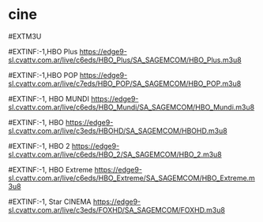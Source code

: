 # cine
#EXTM3U

#EXTINF:-1,HBO Plus
https://edge9-sl.cvattv.com.ar/live/c6eds/HBO_Plus/SA_SAGEMCOM/HBO_Plus.m3u8

#EXTINF:-1,HBO POP
https://edge9-sl.cvattv.com.ar/live/c7eds/HBO_POP/SA_SAGEMCOM/HBO_POP.m3u8

#EXTINF:-1, HBO MUNDI
https://edge9-sl.cvattv.com.ar/live/c6eds/HBO_Mundi/SA_SAGEMCOM/HBO_Mundi.m3u8

#EXTINF:-1, HBO
https://edge9-sl.cvattv.com.ar/live/c3eds/HBOHD/SA_SAGEMCOM/HBOHD.m3u8


#EXTINF:-1, HBO 2
https://edge9-sl.cvattv.com.ar/live/c6eds/HBO_2/SA_SAGEMCOM/HBO_2.m3u8


#EXTINF:-1,  HBO Extreme
https://edge9-sl.cvattv.com.ar/live/c6eds/HBO_Extreme/SA_SAGEMCOM/HBO_Extreme.m3u8

#EXTINF:-1,  Star CINEMA
https://edge9-sl.cvattv.com.ar/live/c3eds/FOXHD/SA_SAGEMCOM/FOXHD.m3u8

